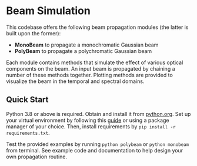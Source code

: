 # Beam Simulation
This codebase offers the following beam propagation modules (the latter is built upon the former):
 * __MonoBeam__ to propagate a monochromatic Gaussian beam
 * __PolyBeam__ to propagate a polychromatic Gaussian beam
 
 Each module contains methods that simulate the effect of various optical components on the beam. An input beam is propagated by chaining a number of these methods together. Plotting methods are provided to visualize the beam in the temporal and spectral domains.
 
 ## Quick Start
Python 3.8 or above is required. Obtain and install it from [python.org](https://www.python.org/downloads/). Set up your virtual environment by following this [guide](https://packaging.python.org/guides/installing-using-pip-and-virtual-environments/) or using a package manager of your choice. Then, install requirements by `pip install -r requirements.txt`.

Test the provided examples by running `python polybeam` or `python monobeam` from terminal. See example code and documentation to help design your own propagation routine.
